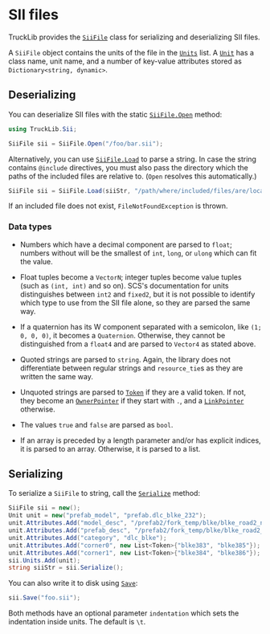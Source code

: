 # SII files

TruckLib provides the [`SiiFile`](xref:TruckLib.Sii.SiiFile) class for serializing and deserializing SII files.

A `SiiFile` object contains the units of the file in the [`Units`](xref:TruckLib.Sii.SiiFile.Units) list.
A [`Unit`](xref:TruckLib.Sii.Unit) has a class name, unit name, and a number of key-value attributes stored as `Dictionary<string, dynamic>`.


## Deserializing
You can deserialize SII files with the static [`SiiFile.Open`](xref:TruckLib.Sii.SiiFile.Open*) method:

```cs
using TruckLib.Sii;

SiiFile sii = SiiFile.Open("/foo/bar.sii");
```

Alternatively, you can use [`SiiFile.Load`](xref:TruckLib.Sii.SiiFile.Load*) to parse a string.
In case the string contains `@include` directives, you must also pass the directory which the paths
of the included files are relative to. (`Open` resolves this automatically.)

```cs
SiiFile sii = SiiFile.Load(siiStr, "/path/where/included/files/are/located");
```

If an included file does not exist, `FileNotFoundException` is thrown.

### Data types
* Numbers which have a decimal component are parsed to `float`; numbers without will be the smallest of
`int`, `long`, or `ulong` which can fit the value.

* Float tuples become a `VectorN`; integer tuples become value tuples (such as `(int, int)` and so on). SCS's documentation
for units distinguishes between `int2` and `fixed2`, but it is not possible to identify which type to use from the SII file alone,
so they are parsed the same way.

* If a quaternion has its W component separated with a semicolon, like `(1; 0, 0, 0)`, it becomes a `Quaternion`.
Otherwise, they cannot be distinguished from a `float4` and are parsed to `Vector4` as stated above.

* Quoted strings are parsed to `string`. Again, the library does not differentiate between regular strings
and `resource_tie`s as they are written the same way.

* Unquoted strings are parsed to [`Token`](xref:TruckLib.Token) if they are a valid token. If not,
they become an [`OwnerPointer`](xref:TruckLib.Sii.OwnerPointer) if they start with `.`, and a
[`LinkPointer`](xref:TruckLib.Sii.LinkPointer) otherwise.

* The values `true` and `false` are parsed as `bool`.

* If an array is preceded by a length parameter and/or has explicit indices, it is parsed to an array. Otherwise, it is
parsed to a list.

## Serializing
To serialize a `SiiFile` to string, call the [`Serialize`](xref:TruckLib.Sii.SiiFile.Serialize*) method:

```cs
SiiFile sii = new();
Unit unit = new("prefab_model", "prefab.dlc_blke_232");
unit.Attributes.Add("model_desc", "/prefab2/fork_temp/blke/blke_road2_no_offset_tram_to_road2_tram.pmd");
unit.Attributes.Add("prefab_desc", "/prefab2/fork_temp/blke/blke_road2_no_offset_tram_to_road2_tram.pmd");
unit.Attributes.Add("category", "dlc_blke");
unit.Attributes.Add("corner0", new List<Token>{"blke383", "blke385"});
unit.Attributes.Add("corner1", new List<Token>{"blke384", "blke386"});
sii.Units.Add(unit);
string siiStr = sii.Serialize();
```

You can also write it to disk using [`Save`](xref:TruckLib.Sii.SiiFile.Serialize*):

```cs
sii.Save("foo.sii");
```

Both methods have an optional parameter `indentation` which sets the indentation inside units. The default is `\t`.